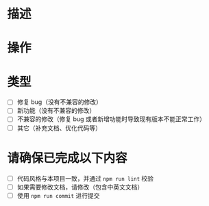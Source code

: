 <!-- 本页注释可任意删除 -->

# 描述
<!-- 描述一下做了什么，比如修复了 xxx，添加了 xxx -->

# 操作
<!-- 比如关闭 issue：close #1 或 fix #11 等 -->

# 类型
<!-- 请选择以下一种 -->

- [ ] 修复 bug（没有不兼容的修改）
- [ ] 新功能（没有不兼容的修改）
- [ ] 不兼容的修改（修复 bug 或者新增功能时导致现有版本不能正常工作）
- [ ] 其它（补充文档、优化代码等）

# 请确保已完成以下内容

- [ ] 代码风格与本项目一致，并通过 `npm run lint` 校验
- [ ] 如果需要修改文档，请修改（包含中英文文档）
- [ ] 使用 `npm run commit` 进行提交
